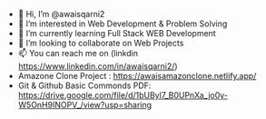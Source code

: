 - 👋 Hi, I’m @awaisqarni2
- 👀 I’m interested in Web Development & Problem Solving
- 🌱 I’m currently learning Full Stack WEB Development
- 💞️ I’m looking to collaborate on Web Projects
- 📫 You can reach me on (linkdin https://www.linkedin.com/in/awaisqarni2/)
- Amazone Clone Project : https://awaisamazonclone.netlify.app/
- Git & Github Basic Commonds PDF: https://drive.google.com/file/d/1bUByl7_B0UPnXa_jo0y-W5OnH9INOPV_/view?usp=sharing
